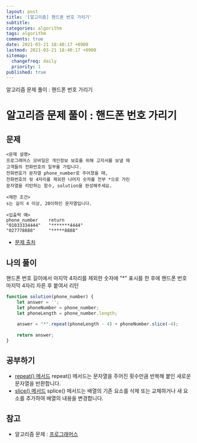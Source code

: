 ```yaml
---
layout: post
title: '[알고리즘] 핸드폰 번호 가리기'
subtitle: 
categories: algorithm
tags: algorithm
comments: true
date: 2021-03-21 18:40:17 +0900
lastmod: 2021-03-21 18:40:17 +0900
sitemap:
  changefreq: daily
  priority: 1
published: true
---
```


알고리즘 문제 풀이 : 핸드폰 번호 가리기<br />

# 알고리즘 문제 풀이 : 핸드폰 번호 가리기

## 문제 
```text
<문제 설명>
프로그래머스 모바일은 개인정보 보호를 위해 고지서를 보낼 때 
고객들의 전화번호의 일부를 가립니다.
전화번호가 문자열 phone_number로 주어졌을 때, 
전화번호의 뒷 4자리를 제외한 나머지 숫자를 전부 *으로 가린 
문자열을 리턴하는 함수, solution을 완성해주세요.

<제한 조건>
s는 길이 4 이상, 20이하인 문자열입니다.

<입출력 예>
phone_number    return
"01033334444"   "*******4444"
"027778888"     "*****8888"
```

* [문제 출처](https://programmers.co.kr/learn/courses/30/lessons/12948)



## 나의 풀이
핸드폰 번호 길이에서 마지막 4자리를 제외한 숫자에 "*" 표시를 한 후에
핸드폰 번호 마지막 4자리 자른 후 붙여서 리턴

```javascript
function solution(phone_number) {
    let answer = '';
    let phoneNumber = phone_number;
    let phoneLength = phone_number.length;
    
    answer = "*".repeat(phoneLength - 4) + phoneNumber.slice(-4);
    
    return answer;
}
```



## 공부하기
- [repeat() 메서드](https://developer.mozilla.org/ko/docs/Web/JavaScript/Reference/Global_Objects/String/repeat)
repeat() 메서드는 문자열을 주어진 횟수만큼 반복해 붙인 새로운 문자열을 반환합니다.
- [slice() 메서드](https://developer.mozilla.org/ko/docs/Web/JavaScript/Reference/Global_Objects/Array/splice)
splice() 메서드는 배열의 기존 요소를 삭제 또는 교체하거나 새 요소를 추가하여 배열의 내용을 변경합니다.



## 참고
- 알고리즘 문제 : [프로그래머스](https://programmers.co.kr)